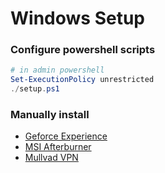 # Windows Setup

### Configure powershell scripts

```powershell
# in admin powershell
Set-ExecutionPolicy unrestricted
./setup.ps1
```

### Manually install

- [Geforce Experience](https://www.nvidia.com/en-us/geforce/geforce-experience/download/)
- [MSI Afterburner](https://www.msi.com/Landing/afterburner/graphics-cards)
- [Mullvad VPN](https://mullvad.net/en/download/vpn/windows)
